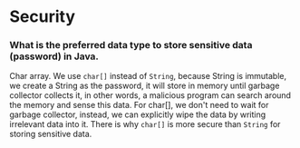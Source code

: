 # Security

### What is the preferred data type to store sensitive data (password) in Java.

Char array. We use `char[]` instead of `String`, because String is immutable, we create a String as the password, it will store in memory until garbage collector collects it, in other words, a malicious program can search around the memory and sense this data. For char[], we don't need to wait for garbage collector, instead, we can explicitly wipe the data by writing irrelevant data into it. There is why `char[]` is more secure than `String` for storing sensitive data.

